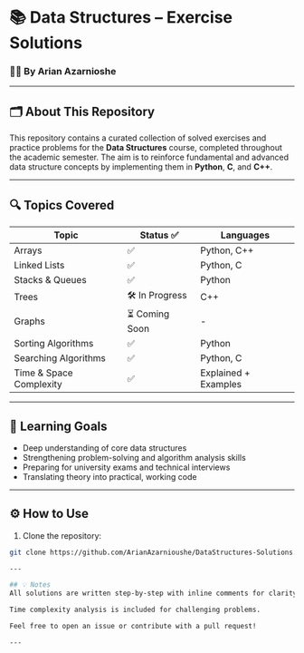 # 📚 Data Structures – Exercise Solutions  
### 🧑‍💻 By Arian Azarnioshe

---

## 🗂️ About This Repository

This repository contains a curated collection of solved exercises and practice problems for the **Data Structures** course, completed throughout the academic semester. The aim is to reinforce fundamental and advanced data structure concepts by implementing them in **Python**, **C**, and **C++**.

---

## 🔍 Topics Covered

| Topic                     | Status ✅ | Languages      |
|--------------------------|----------|----------------|
| Arrays                   | ✅       | Python, C++    |
| Linked Lists             | ✅       | Python, C      |
| Stacks & Queues          | ✅       | Python         |
| Trees                    | 🛠️ In Progress | C++         |
| Graphs                   | ⏳ Coming Soon | -            |
| Sorting Algorithms       | ✅       | Python         |
| Searching Algorithms     | ✅       | Python, C      |
| Time & Space Complexity  | ✅       | Explained + Examples |

---

## 🧠 Learning Goals

- Deep understanding of core data structures
- Strengthening problem-solving and algorithm analysis skills
- Preparing for university exams and technical interviews
- Translating theory into practical, working code

---

## ⚙️ How to Use

1. Clone the repository:
```bash
git clone https://github.com/ArianAzarnioushe/DataStructures-Solutions.git

---

## 💡 Notes
All solutions are written step-by-step with inline comments for clarity.

Time complexity analysis is included for challenging problems.

Feel free to open an issue or contribute with a pull request!

---
